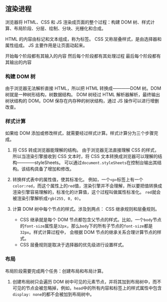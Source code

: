 ## 渲染进程

浏览器将 HTML、CSS 和 JS 渲染成页面的整个过程：构建 DOM 树、样式计算、布局阶段、分层、绘制、分块、光栅化和合成。

HTML 的内容由标记和文本组成，称为标签。
CSS 又称层叠样式，是由选择器和属性组成。
JS 主要作用是让页面动起来。

开始每个阶段都有其输入的内容
然后每个阶段都有其处理过程
最后每个阶段都有其输出的内容

### 构建 DOM 树

由于浏览器无法解析直接 HTML，所以把 HTML 转换成————DOM 树。DOM 树就是一种树形结构，树数据结构。
DOM 树经过 HTML 解析器解析，最终输出树状结构的 DOM。DOM 保存在内存种的树状结构，通过 JS 操作可以进行增删改查。

### 样式计算

如果给 DOM 添加或修改样式，就需要经过样式计算。样式计算分为三个步骤完成。

1. 将 CSS 转成浏览器能理解的结构。
   由于浏览器无法直接理解 CSS 的样式，所以当渲染引擎接收到 CSS 文本时，将 CSS 文本转换成浏览器可以理解的结构————styleSheets。
   可以通过`document.styleSheets`在控制台输出其结构。该结构具备了增加和修改。

2. 转换样式表中的属性值，使其标准化。
   例如，一个`<p>`标签上有一个`color:red`，而这个属性上的`red`值，渲染引擎并不会理解，所以要把值转换成渲染引擎容易理解的，标准化的计算值，这个过程叫做属性标准化。
   `red`就会被渲染引擎解析成`rgb(255, 0, 0)`。

3. 计算 DOM 树中每个节点的样式。涉及到两点： CSS 继承规则和层叠规则。
   - CSS 继承就是每个 DOM 节点都包含父节点的样式。比如，一个`body`节点的`font-size`属性是`32px`，那么`body`下的所有子节点的`font-size`都是`32px`。样式计算过程中，
     会根据 DOM 节点的继承关系合理计算节点的样式。
   - CSS 层叠规则是取决于选择器的优先级进行设置样式。

### 布局

布局阶段需要完成两个任务：创建布局和布局计算。

1. 创建布局树只会遍历 DOM 树中可见的元素节点，并将其加到布局树中，而不可见的节点会被忽略掉，例如，`head`中的所有内容和标签上的样式属性中包含`display: none`的都不会被加到布局树中。

